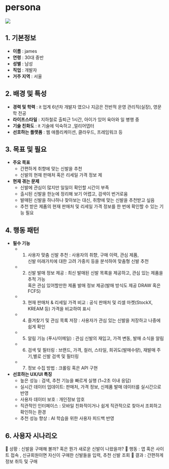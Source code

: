 # persona

<img src="https://files.oaiusercontent.com/file-CzZNrAnXnxcArNiLbuyrQV?se=2025-02-17T02%3A26%3A07Z&sp=r&sv=2024-08-04&sr=b&rscc=max-age%3D604800%2C%20immutable%2C%20private&rscd=attachment%3B%20filename%3D2b4ad194-445d-4bcd-a793-9d2d6fa9ac3f.webp&sig=rGh3gKME%2BU%2B68gVzxK5LLCToQE8cRmIF6nYlJBaX3MU%3D">

## 1. 기본정보

- **이름** : james
- **연령** : 30대 중반
- **성별** : 남성
- **직업** : 개발자
- **거주 지역** : 서울

## 2. 배경 및 특성

- **경력 및 학력** : it 업계 6년차 개발자 였으나 지금은 전반적 운영 관리직(실장), 영문학 전공
- **라이프스타일** : 지하철로 출퇴근 1시간, 아이가 있어 육아와 일 병행 중
- **기술 친화도** : it 기술에 익숙하고 ,얼리어뎁터
- **선호하는 플랫폼** : 웹 애플리케이션, 클라우드, 프레임워크 등

## 3. 목표 및 필요

- **주요 목표**
    - 간편하게 취향에 맞는 신발을 추천
    - 신발의 현재 판매처 혹은 리세일 가격 정보 제
- **현재 겪는 문제**
    - 신발에 관심이  많지만 일일이 확인할 시간이 부족
    - 출시된 신발을 한눈에 정리해 보기 어렵고, 검색이 번거로움
    - 발매된 신발을 하나하나 찾아보는 대신, 취향에 맞는 신발을 추천받고 싶음
    - 추천 받은 제품의 현재 판매처 및 리세일 가격 정보를 한 번에 확인할 수 있는 기능 필요

## 4. 행동 패턴

- **필수 기능**
    - 1. 사용자 맞춤 신발 추천 : 사용자의 취향, 구매 이력, 관심 제품,<br/>신발 미래가치에 대한 고려 가중치 등을 분석하여 맞춤형 신발 추천
    - 2. 신발 발매 정보 제공 : 최신 발매된 신발 목록을 제공하고, 관심 있는 제품을 추적 가능<br/> 혹은 관심 있어할만한 제품 발매 정보 제공(발매 방식도 제공 DRAW 혹은 FCFS) 
    - 3. 현재 판매처 & 리세일 가격 비교 : 공식 판매처 및 리셀 마켓(StockX, KREAM 등) 가격을 비교하여 표시
    - 4. 즐겨찾기 및 관심 목록 저장 : 사용자가 관심 있는 신발을 저장하고 나중에 쉽게 확인
    - 5. 알림 기능 (푸시/이메일) : 관심 신발의 재입고, 가격 변동, 발매 소식을 알림
    - 6. 검색 및 필터링 : 브랜드, 가격, 컬러, 스타일, 희귀도(발매수량), 재발매 주기,별로 신발 검색 및 필터링
    - 7. 정보 수집 방법 : 크롤링 혹은 API 구현 
- **선호하는 UX/UI 특징**
    - 높은 성능 : 검색, 추천 기능을 빠르게 실행 (1~2초 이내 응답)
    - 실시간 데이터 업데이트: 판매처, 가격 정보, 신제품 발매 데이터를 실시간으로 반영
    - 사용자 데이터 보호 : 개인정보 암호
    - 직관적인 인터페이스 : 모바일 친화적이거나 쉽게 직관적으로 찾아서 조회하고 확인하는 환경
    - 추천 성능 향상 : AI 학습을 위한 사용자 피드백 반영


## 6. 사용자 시나리오

📌 상황 : 신발을 구매해 볼까? 혹은 뭔가 새로운 신발이 나왔을까?
📌 행동 : 앱 혹은 사이트 접속 , 신규회원이면 자신이 구매한 신발들을 입력, 추천 신발 조회
📌 결과 : 간편하게 정보 취득 및 구매 
